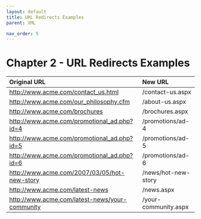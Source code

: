 ```yaml
---
layout: default
title: URL Redirects Examples
parent: XML

nav_order: 5
---
```

# Chapter 2 - URL Redirects Examples


<div class="code-example" markdown="1">

| Original URL                                   | New URL              |
|:-----------------------------------------------|:---------------------|
| http://www.acme.com/contact_us.html            | /contact-us.aspx     |
| http://www.acme.com/our_philosophy.cfm         | /about-us.aspx       |
| http://www.acme.com/brochures                  | /brochures.aspx      |
| http://www.acme.com/promotional_ad.php?id=4    | /promotions/ad-4     |
| http://www.acme.com/promotional_ad.php?id=5    | /promotions/ad-5     |
| http://www.acme.com/promotional_ad.php?id=6    | /promotions/ad-6     |
| http://www.acme.com/2007/03/05/hot-new-story   | /news/hot-new-story  |
| http://www.acme.com/latest-news                | /news.aspx           |
| http://www.acme.com/latest-news/your-community | /your-community.aspx |

</div>

<div class="code-example" markdown="1">
   <!--Haemin's Lesson-7 PART 1-->
        <!--You have been asked to configure URL Redirects for an existing client's website-->
        <!--Haemin's Rules 1-->
        <rule name="Contact Us" >  <!--stopProcessing="true"-->
          <match url="(contact).+" />  <!--(contacts)_us.html-->
          <action type="Redirect" url="{R:1}-us.aspx" redirectType="Permanent" />
        </rule>
        <!--Haemin's Rules 2-->
        <rule name="About Us" >
          <match url="our_philosophy.cfm" />
          <action type="Redirect" url="about-us.aspx" redirectType="Permanent" />
        </rule>
        <!--Haemin's Rules 3-->
        <rule name="Brochures" >
          <match url="brochures" />
          <action type="Redirect" url="{R:0}.aspx" redirectType="Permanent" />
        </rule>
        <!--Haemin's Rules 4-->
        <rule name="Promotional Ad 4" >
          <match url="promotional_ad\.php" />
          <conditions logicalGrouping="MatchAll">
            <add input="{QUERY_STRING}" pattern="id\=([4-6]{1})$" />
          </conditions>
          <action type="Redirect" url="/promotions/ad-{C:1}" redirectType="Found" appendQueryString="false" />
        </rule>
        <!--Haemin's Rules 5-->
        <rule name="Hot new story" >
          <match url="ho\w{1}[-]?(\w{3})[-]?\w{5}" />
          <action type="Redirect" url="{R:1}s/{R:0}" redirectType="Permanent" />
        </rule>
        <!--Haemin's Rules 7-->
        <rule name="Your Community" stopProcessing="true" >
          <match url="y\w{3}[-]?\w{9}" />
          <action type="Redirect" url="{R:0}.aspx" redirectType="Permanent" />
        </rule>
        <!--Haemin's Rules 6-->
        <rule name="Latest News" >
          <match url="(n\w{3})$" />
          <action type="Redirect" url="{R:1}.aspx" redirectType="Permanent" />
        </rule>
        
</div>
